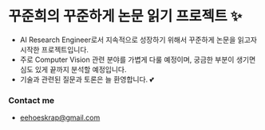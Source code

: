 # 꾸준희의 꾸준하게 논문 읽기 프로젝트 ✨

- AI Research Engineer로서 지속적으로 성장하기 위해서 꾸준하게 논문을 읽고자 시작한 프로젝트입니다.
- 주로 Computer Vision 관련 분야를 가볍게 다룰 예정이며, 궁금한 부분이 생기면 심도 있게 끝까지 분석할 예정입니다.
- 기술과 관련된 질문과 토론은 늘 환영합니다. 💕


### Contact me
- eehoeskrap@gmail.com
